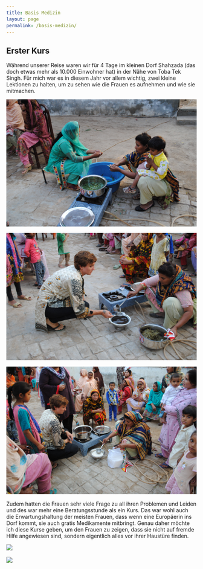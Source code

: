 ```yaml
---
title: Basis Medizin
layout: page
permalink: /basis-medizin/
---
```

## Erster Kurs

Während unserer Reise waren wir für 4 Tage im kleinen Dorf Shahzada (das doch etwas mehr als 10.000 Einwohner hat) in der Nähe von Toba Tek Singh. Für mich war es in diesem Jahr vor allem wichtig, zwei kleine Lektionen zu halten, um zu sehen wie die Frauen es aufnehmen und wie sie mitmachen.

![](/assets/uploads/dsc_0295.jpg "Waschen der Eukalyptus-Blätter")

![](/assets/uploads/dsc_0300.jpg "Absieben des Teeaufguss")

![](/assets/uploads/dsc_0301.jpg "Absieben des Teeaufguss")

Zudem hatten die Frauen sehr viele Frage zu all ihren Problemen und Leiden und des war mehr eine Beratungsstunde als ein Kurs. Das war wohl auch die Erwartungshaltung der meisten Frauen, dass wenn eine Europäerin ins Dorf kommt, sie auch gratis Medikamente mitbringt. Genau daher möchte ich diese Kurse geben, um den Frauen zu zeigen, dass sie nicht auf fremde Hilfe angewiesen sind, sondern eigentlich alles vor ihrer Haustüre finden.

![](/assets/uploads/image.png)

![](/assets/uploads/image-1.png)